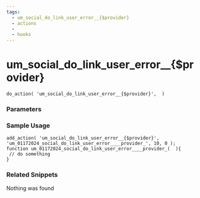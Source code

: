 ```yaml
---
tags: 
  - um_social_do_link_user_error__{$provider}
  - actions
  - 
  - hooks
---
```

# um\_social\_do\_link\_user\_error\_\_{$provider}

``` php:no-line-numbers
do_action( 'um_social_do_link_user_error__{$provider}',  )
```
<div class='hook-sep'></div>

### Parameters

<div class='hook-sep'></div>



### Sample Usage

``` php:no-line-numbers
add_action( 'um_social_do_link_user_error__{$provider}', 'um_01172024_social_do_link_user_error____provider_', 10, 0 );
function um_01172024_social_do_link_user_error____provider_(  ){
 // do something
}
```
<div class='hook-sep'></div>



### Related Snippets

Nothing was found

